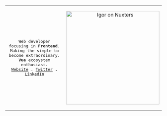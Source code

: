 <table>
  <tr>
    <td>
      <p align="center">
        <samp>
          Web developer focusing in <strong title="Frontend">Frontend</strong>. Making the simple to become extraordinary. <strong title="Vue">Vue</strong> ecosystem enthusiast. <br/>
          <a href="https://igorjacauna.com.br">Website</a> .
          <a href="https://twitter.com/ijacauna">Twitter</a> .
          <a href="https://linkedin.com/in/igorjacauna/">LinkedIn</a>
        </samp>
      </p>
    </td>
    <td>
      <p align="center">
        <a href="https://nuxters.nuxt.com/igorjacauna"><img src="https://nuxters.nuxt.com/card/igorjacauna/og.png" alt="Igor on Nuxters" width="300" /></a>
      </p>
    </td>
  </tr>
</table>
